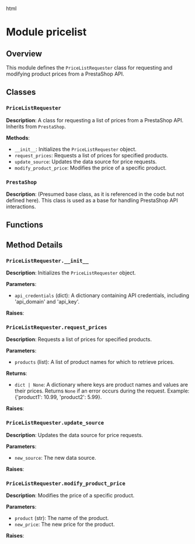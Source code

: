 html
<h1>Module pricelist</h1>

<h2>Overview</h2>
<p>This module defines the <code>PriceListRequester</code> class for requesting and modifying product prices from a PrestaShop API.</p>

<h2>Classes</h2>

<h3><code>PriceListRequester</code></h3>

<p><strong>Description</strong>: A class for requesting a list of prices from a PrestaShop API. Inherits from <code>PrestaShop</code>.</p>

<p><strong>Methods</strong>:</p>
<ul>
  <li><code>__init__</code>: Initializes the <code>PriceListRequester</code> object.</li>
  <li><code>request_prices</code>: Requests a list of prices for specified products.</li>
  <li><code>update_source</code>: Updates the data source for price requests.</li>
  <li><code>modify_product_price</code>: Modifies the price of a specific product.</li>
</ul>

<h3><code>PrestaShop</code></h3>
<p><strong>Description</strong>:  (Presumed base class, as it is referenced in the code but not defined here).  This class is used as a base for handling PrestaShop API interactions.</p>



<h2>Functions</h2>

<!-- No functions defined in this file -->


<h2>Method Details</h2>

<h3><code>PriceListRequester.__init__</code></h3>

<p><strong>Description</strong>: Initializes the <code>PriceListRequester</code> object.</p>

<p><strong>Parameters</strong>:</p>
<ul>
  <li><code>api_credentials</code> (dict): A dictionary containing API credentials, including 'api_domain' and 'api_key'.</li>
</ul>

<p><strong>Raises</strong>:</p>
<ul>
  <!--No potential exception handling in the provided method-->
</ul>


<h3><code>PriceListRequester.request_prices</code></h3>

<p><strong>Description</strong>: Requests a list of prices for specified products.</p>

<p><strong>Parameters</strong>:</p>
<ul>
  <li><code>products</code> (list): A list of product names for which to retrieve prices.</li>
</ul>

<p><strong>Returns</strong>:</p>
<ul>
  <li><code>dict | None</code>: A dictionary where keys are product names and values are their prices. Returns <code>None</code> if an error occurs during the request. Example: {'product1': 10.99, 'product2': 5.99}.</li>
</ul>

<p><strong>Raises</strong>:</p>
<ul>
  <!--No potential exception handling in the provided method-->
</ul>


<h3><code>PriceListRequester.update_source</code></h3>

<p><strong>Description</strong>: Updates the data source for price requests.</p>

<p><strong>Parameters</strong>:</p>
<ul>
  <li><code>new_source</code>: The new data source.</li>
</ul>

<p><strong>Raises</strong>:</p>
<ul>
  <!--No potential exception handling in the provided method-->
</ul>


<h3><code>PriceListRequester.modify_product_price</code></h3>

<p><strong>Description</strong>: Modifies the price of a specific product.</p>

<p><strong>Parameters</strong>:</p>
<ul>
  <li><code>product</code> (str): The name of the product.</li>
  <li><code>new_price</code>: The new price for the product.</li>
</ul>

<p><strong>Raises</strong>:</p>
<ul>
  <!--No potential exception handling in the provided method-->
</ul>